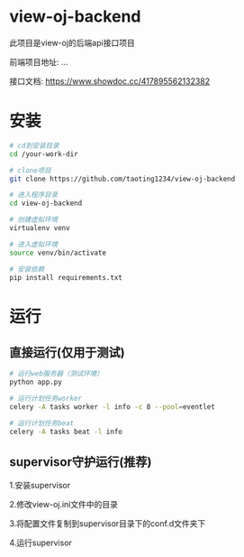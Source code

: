 # view-oj-backend
此项目是view-oj的后端api接口项目

前端项目地址: ...

接口文档: https://www.showdoc.cc/417895562132382

# 安装
```bash
# cd到安装目录
cd /your-work-dir

# clone项目
git clone https://github.com/taoting1234/view-oj-backend

# 进入程序目录
cd view-oj-backend

# 创建虚拟环境
virtualenv venv

# 进入虚拟环境
source venv/bin/activate

# 安装依赖
pip install requirements.txt
```
# 运行

## 直接运行(仅用于测试)
```bash
# 运行web服务器（测试环境）
python app.py

# 运行计划任务worker
celery -A tasks worker -l info -c 8 --pool=eventlet

# 运行计划任务beat
celery -A tasks beat -l info
```

## supervisor守护运行(推荐)
1.安装supervisor

2.修改view-oj.ini文件中的目录

3.将配置文件复制到supervisor目录下的conf.d文件夹下

4.运行supervisor